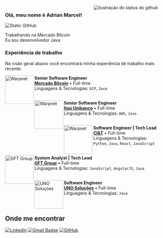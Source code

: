 <img align='right' src="https://github-readme-stats.vercel.app/api?username=adrianmarcel&show_icons=true&title_color=783c00&text_color=af552e&icon_color=783c00&bg_color=f8efd4&cache_seconds=2300" alt="ilustração do status do github">

### Olá, meu nome é Adrian Marcel!

<img src="https://img.shields.io/static/v1?label=Overview&message=ADRIANMARCEL&color=f8efd4&style=for-the-badge&logo=GitHub" alt="Static GitHub">

<p>Trabalhando na Mercado Bitcoin<br/> Eu sou desenvolvedor Java</p>

### Experiência de trabalho

Na visão geral abaixo você encontrará minha experiência de trabalho mais recente:

[<img align="left" height="94px" width="94px" alt="Warpnet" src="https://media.licdn.com/dms/image/D4D0BAQH4ngIGQY-bSw/company-logo_100_100/0/1685625876675/mercado_bitcoin_logo?e=1717027200&v=beta&t=MNu8Av1_JveFYAZmfIGZ74H-lOuXa9ztwK_03GULrjg"/>](https://ciandt.com/br/pt-br/home)

**Senior Software Engineer** \
[**Mercado Bitcoin**](https://www.mercadobitcoin.com.br/) • Full-time \
Linguagens & Tecnologias: `GCP`, `Java` \
<br/>

[<img align="left" height="94px" width="94px" alt="Warpnet" src="https://media.licdn.com/dms/image/D4D0BAQEXls5jNlBsDg/company-logo_100_100/0/1701901072197/itau_logo?e=1717027200&v=beta&t=VqE3iUC_hDimk8yOjrpQ3RklbScI6bD6K1kcwlX2qLY"/>](https://ciandt.com/br/pt-br/home)

**Senior Software Engineer** \
[**Itaú Unibanco**](https://www.itau.com.br/) • Full-time \
Linguagens & Tecnologias: `AWS`, `Java` \
<br/>

[<img align="left" height="94px" width="94px" alt="Warpnet" src="https://media.licdn.com/dms/image/D4D0BAQFHpQee1halCA/company-logo_100_100/0/1689081697377/ciandt_logo?e=1717027200&v=beta&t=GsysaIrWVU4Q6g9WaOm6x-PtQk1Ve5J1h9Pyn6xu6l8"/>](https://ciandt.com/br/pt-br/home)

**Software Engineer | Tech Lead** \
[**CI&T**](https://ciandt.com/br/pt-br/home) • Full-time \
Linguagens & Tecnologias: `Python`, `Java`, `React`, `JavaScript`\
<br/>

[<img align="left" height="94px" width="94px" alt="GFT Group" src="https://media.licdn.com/dms/image/C4D0BAQFiyyEUZjtqTg/company-logo_100_100/0/1630489561779/gft_group_logo?e=1717027200&v=beta&t=qrH5iNT2Bx5QJo9T_s8896c7jl-4qGtlHDAdZtx1KH4"/>](https://www.gft.com/br/pt)

**System Analyst | Tech Lead** \
[**GFT Group**](https://www.gft.com/br/pt) • Full-time \
Linguagens & Tecnologias: `JavaScript`, `AngularJS`, `Java`\
<br/>

[<img align="left" height="94px" width="94px" alt="UNO Soluções" src="https://media.licdn.com/dms/image/C4D0BAQHOk22Ii2ug5w/company-logo_100_100/0/1631359242689?e=1717027200&v=beta&t=bdE0lxgspuAoxo5Y_KpvBtIcOdXZcx9dNuGFYCmAyZw"/>](https://nubank.com.br/)

**Software Engineer** \
[**UNO Soluções**](https://www.unosolucoes.com.br/) • Full-time \
Linguagens & Tecnologias: `Java`\
<br/>
<br/>

## Onde me encontrar

[![Linkedin](https://img.shields.io/badge/-adrianmarcel-blue?style=flat-square&logo=Linkedin&logoColor=white&link=https://www.linkedin.com/in/adrianmarcell/)](https://www.linkedin.com/in/adrianmarcell/)
[![Gmail Badge](https://img.shields.io/badge/-adrianmcampos@gmail.com-006bed?style=flat-square&logo=Gmail&logoColor=white&link=mailto:adrianmcampos@gmail.com)](mailto:adrianmcampos@gmail.com)
[![GitHub](https://img.shields.io/github/followers/adrianmarcel?label=follow&style=social)](https://github.com/adrianmarcel)
